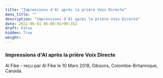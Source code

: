 ```yaml
---
title: "Impressions d'Al après la prière Voix Directe"
menu_title: ""
description: "Impressions d'Al après la prière Voix Directe"
date: 2022-06-01 06:00:01+00:352
draft: False
hidden: True
weight:
---
```

### Impressions d'Al après la prière Voix Directe

Al Fike - reçu par Al Fike le 10 Mars 2018, Gibsons, Colombie-Britannique, Canada.



